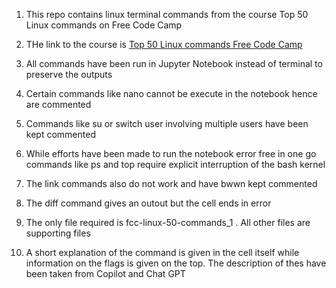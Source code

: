 

1) This repo contains linux terminal commands from the course Top 50 Linux commands on Free Code Camp

2) THe link to the course is  [Top 50 Linux commands Free Code Camp](https://www.youtube.com/watch?v=ZtqBQ68cfJc&t=2354s)

3) All commands have been run in Jupyter Notebook instead of terminal to preserve the outputs

4) Certain commands like nano cannot be execute in the notebook hence are commented 

5) Commands like su or switch user involving multiple users have been kept commented

6) While efforts have been made to run the notebook error free in one go commands like ps and top  require explicit interruption of the bash kernel 

7) The link commands also do not work and have bwwn kept commented 

8) The diff command gives an outout but the cell ends in error 

9) The only file required is fcc-linux-50-commands_1 . All other files are supporting files
    

10) A short explanation of the command is given in the cell itself while information on the flags is given on the top. The description of thes have been taken from Copilot and Chat GPT